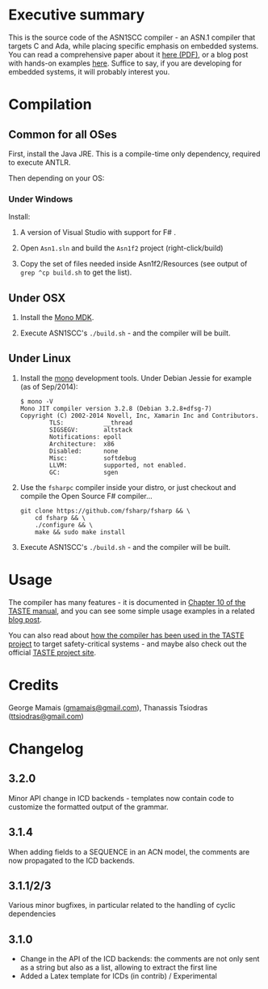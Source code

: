 Executive summary
=================

This is the source code of the ASN1SCC compiler - an ASN.1 compiler that
targets C and Ada, while placing specific emphasis on embedded systems. You can
read a comprehensive paper about it
[here (PDF)](http://www.erts2012.org/site/0p2ruc89/7c-4.pdf), or a blog post
with hands-on examples [here](http://users.softlab.ece.ntua.gr/~ttsiod/asn1.html).
Suffice to say, if you are developing for embedded systems, it will probably
interest you.

Compilation
===========

## Common for all OSes

First, install the Java JRE. This is a compile-time only dependency,
required to execute ANTLR.

Then depending on your OS:

### Under Windows

Install:

1. A version of Visual Studio with support for F# .

2. Open `Asn1.sln` and build the `Asn1f2` project (right-click/build)

3. Copy the set of files needed inside Asn1f2/Resources (see output of `grep
   ^cp build.sh` to get the list).

## Under OSX

1. Install the [Mono MDK](http://www.mono-project.com).

2. Execute ASN1SCC's `./build.sh` - and the compiler will be built.

## Under Linux

1. Install the [mono](http://www.mono-project.com) development tools. Under
   Debian Jessie for example (as of Sep/2014):

    ```
    $ mono -V
    Mono JIT compiler version 3.2.8 (Debian 3.2.8+dfsg-7)
    Copyright (C) 2002-2014 Novell, Inc, Xamarin Inc and Contributors.
            TLS:           __thread
            SIGSEGV:       altstack
            Notifications: epoll
            Architecture:  x86
            Disabled:      none
            Misc:          softdebug 
            LLVM:          supported, not enabled.
            GC:            sgen
    ```

2. Use the `fsharpc` compiler inside your distro, or just checkout and compile
   the Open Source F# compiler...

    ```
    git clone https://github.com/fsharp/fsharp && \
        cd fsharp && \
        ./configure && \
        make && sudo make install 
    ```

3. Execute ASN1SCC's `./build.sh` - and the compiler will be built.

Usage
=====

The compiler has many features - it is documented in
[Chapter 10 of the TASTE manual](http://download.tuxfamily.org/taste/snapshots/doc/taste-documentation-current.pdf),
and you can see some simple usage examples in a related
[blog post](http://users.softlab.ece.ntua.gr/~ttsiod/asn1.html).

You can also read about
[how the compiler has been used in the TASTE project](http://www.semantix.gr/assert/)
to target safety-critical systems - and maybe also check out the
official [TASTE project site](http://taste.tuxfamily.org).

Credits
=======
George Mamais (gmamais@gmail.com), Thanassis Tsiodras (ttsiodras@gmail.com)


Changelog
=========

3.2.0
-----
Minor API change in ICD backends - templates now contain code to customize the formatted output of the grammar.

3.1.4
-----
When adding fields to a SEQUENCE in an ACN model, the comments are now propagated to the ICD backends.

3.1.1/2/3
---------
Various minor bugfixes, in particular related to the handling of cyclic dependencies

3.1.0
-----
* Change in the API of the ICD backends: the comments are not only sent as a string but also as a list, allowing to extract the first line
* Added a Latex template for ICDs (in contrib) / Experimental

